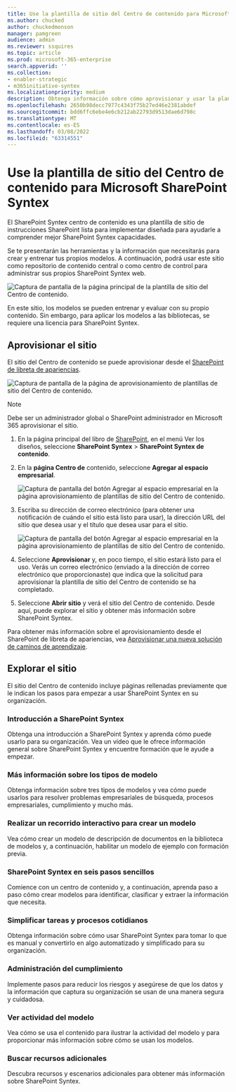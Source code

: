 ```yaml
---
title: Use la plantilla de sitio del Centro de contenido para Microsoft SharePoint Syntex
ms.author: chucked
author: chuckedmonson
manager: pamgreen
audience: admin
ms.reviewer: ssquires
ms.topic: article
ms.prod: microsoft-365-enterprise
search.appverid: ''
ms.collection:
- enabler-strategic
- m365initiative-syntex
ms.localizationpriority: medium
description: Obtenga información sobre cómo aprovisionar y usar la plantilla de sitio del Centro de contenido en Microsoft SharePoint Syntex.
ms.openlocfilehash: 2650b98decc7977c4343f75b27ed46e2381abdef
ms.sourcegitcommit: bdd6ffc6ebe4e6cb212ab22793d9513dae6d798c
ms.translationtype: MT
ms.contentlocale: es-ES
ms.lasthandoff: 03/08/2022
ms.locfileid: "63314551"
---
```

# <a name="use-the-content-center-site-template-for-microsoft-sharepoint-syntex"></a>Use la plantilla de sitio del Centro de contenido para Microsoft SharePoint Syntex

El SharePoint Syntex centro de contenido es una plantilla de sitio de instrucciones SharePoint lista para implementar diseñada para ayudarle a comprender mejor SharePoint Syntex capacidades.

Se te presentarán las herramientas y la información que necesitarás para crear y entrenar tus propios modelos. A continuación, podrá usar este sitio como repositorio de contenido central o como centro de control para administrar sus propios SharePoint Syntex web.

![Captura de pantalla de la página principal de la plantilla de sitio del Centro de contenido.](../media/content-understanding/content-center-site-home-page.png)

En este sitio, los modelos se pueden entrenar y evaluar con su propio contenido. Sin embargo, para aplicar los modelos a las bibliotecas, se requiere una licencia para SharePoint Syntex.  

## <a name="provision-the-site"></a>Aprovisionar el sitio

El sitio del Centro de contenido se puede aprovisionar desde el [SharePoint de libreta de apariencias](https://lookbook.microsoft.com/).

![Captura de pantalla de la página de aprovisionamiento de plantillas de sitio del Centro de contenido.](../media/content-understanding/content-center-site-provisioning-page.png)

> [!NOTE]
> Debe ser un administrador global o SharePoint administrador en Microsoft 365 aprovisionar el sitio.

1. En la página principal del libro de [SharePoint](https://lookbook.microsoft.com/), en el menú Ver los diseños, seleccione **SharePoint Syntex** >  **SharePoint Syntex de contenido**.

2. En la **página Centro de** contenido, seleccione **Agregar al espacio empresarial**.

    ![Captura de pantalla del botón Agregar al espacio empresarial en la página aprovisionamiento de plantillas de sitio del Centro de contenido.](../media/content-understanding/content-center-site-add-to-your-tenant.png)

3. Escriba su dirección de correo electrónico (para obtener una notificación de cuándo el sitio está listo para usar), la dirección URL del sitio que desea usar y el título que desea usar para el sitio. 

    ![Captura de pantalla del botón Agregar al espacio empresarial en la página aprovisionamiento de plantillas de sitio del Centro de contenido.](../media/content-understanding/content-center-email-and-url.png)

4. Seleccione **Aprovisionar** y, en poco tiempo, el sitio estará listo para el uso. Verás un correo electrónico (enviado a la dirección de correo electrónico que proporcionaste) que indica que la solicitud para aprovisionar la plantilla de sitio del Centro de contenido se ha completado.

5. Seleccione **Abrir sitio** y verá el sitio del Centro de contenido. Desde aquí, puede explorar el sitio y obtener más información sobre SharePoint Syntex. 

Para obtener más información sobre el aprovisionamiento desde el SharePoint de libreta de apariencias, vea [Aprovisionar una nueva solución de caminos de aprendizaje](/office365/customlearning/custom_provision).

## <a name="explore-the-site"></a>Explorar el sitio

El sitio del Centro de contenido incluye páginas rellenadas previamente que le indican los pasos para empezar a usar SharePoint Syntex en su organización. 

### <a name="get-started-with-sharepoint-syntex"></a>Introducción a SharePoint Syntex

Obtenga una introducción a SharePoint Syntex y aprenda cómo puede usarlo para su organización. Vea un vídeo que le ofrece información general sobre SharePoint Syntex y encuentre formación que le ayude a empezar.

### <a name="learn-about-model-types"></a>Más información sobre los tipos de modelo

Obtenga información sobre tres tipos de modelos y vea cómo puede usarlos para resolver problemas empresariales de búsqueda, procesos empresariales, cumplimiento y mucho más.

### <a name="take-an-interactive-tour-to-create-a-model"></a>Realizar un recorrido interactivo para crear un modelo

Vea cómo crear un modelo de descripción de documentos en la biblioteca de modelos y, a continuación, habilitar un modelo de ejemplo con formación previa.

### <a name="sharepoint-syntex-in-six-simple-steps"></a>SharePoint Syntex en seis pasos sencillos

Comience con un centro de contenido y, a continuación, aprenda paso a paso cómo crear modelos para identificar, clasificar y extraer la información que necesita.

### <a name="streamline-everyday-processes-and-tasks"></a>Simplificar tareas y procesos cotidianos

Obtenga información sobre cómo usar SharePoint Syntex para tomar lo que es manual y convertirlo en algo automatizado y simplificado para su organización.

### <a name="manage-compliance"></a>Administración del cumplimiento

Implemente pasos para reducir los riesgos y asegúrese de que los datos y la información que captura su organización se usan de una manera segura y cuidadosa.

### <a name="view-model-activity"></a>Ver actividad del modelo

Vea cómo se usa el contenido para ilustrar la actividad del modelo y para proporcionar más información sobre cómo se usan los modelos.

### <a name="find-additional-resources"></a>Buscar recursos adicionales

Descubra recursos y escenarios adicionales para obtener más información sobre SharePoint Syntex.


